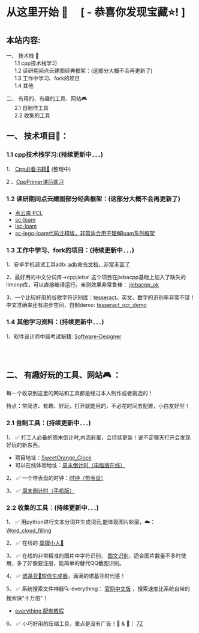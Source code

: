 # 从这里开始 🚀  &nbsp;&nbsp;&nbsp;   [  - 恭喜你发现宝藏:star:!  ]

## 本站内容:
 一、 技术栈 📡  
&ensp; &ensp;  1.1 cpp技术栈学习   
&ensp; &ensp;  1.2 读研期间点云建图经典框架：(这部分大概不会再更新了)  
&ensp; &ensp;  1.3 工作中学习、fork的项目  
&ensp; &ensp;  1.4 其他
      
 二、 有用的、有趣的工具、网站🎮     
&ensp; &ensp; 2.1 自制作工具  
&ensp; &ensp; 2.2 收集的工具  

## 一、 技术项目📡：
    

### 1.1 cpp技术栈学习:(持续更新中．．．)
1、 [Cpp必看书籍📓]()  (整理中)

2 、[CppPrimer课后练习](https://github.com/sweetorange2022/CppPrimer)
    

### 1.2 读研期间点云建图部分经典框架：(这部分大概不会再更新了)  

   + [点云库 PCL](https://github.com/PointCloudLibrary/pcl)
   + [sc-loam](https://github.com/sweetorange2022/sc-loam)
   + [isc-loam ](https://github.com/sweetorange2022/isc-loam)
   + [sc-lego-loam代码注释版，非常适合用于理解loam系列框架](https://github.com/sweetorange2022/sc-lego-loam)
   
### 1.3 工作中学习、fork的项目：(持续更新中．．．)

1、安卓手机调试工具adb:  [adb命令文档，非常丰富了](https://github.com/sweetorange2022/Adb_Cmd)  

2、最好用的中文分词库->cppjieba! 这个项目在jiebacpp基础上加入了缺失的limonp库，可以直接编译运行。亲测效果非常鲁棒： [jiebacpp_ok](https://github.com/sweetorange2022/jiebacpp_ok)

3、一个比较好用的谷歌字符识别库：[tesseract](https://github.com/tesseract-ocr/tesseract)。英文、数字的识别率非常不错！中文准确率还有进步空间，自制demo: [tesseract_ocr_demo ](https://github.com/sweetorange2022/tesseract_ocr_demo)
    
### 1.4 其他学习资料：(持续更新中．．．)

1、软件设计师中级考试秘籍:  [Software-Designer](https://github.com/sweetorange2022/Software-Designer)
   
<br>  

<br>

## 二、 有趣好玩的工具、网站🎮 ：

每一个收录到这里的网站和工具都是经过本人制作或者挑选的！

特点：常简洁、有趣、好玩，打开就能用的，不必花时间去配置，小白友好型！

### 2.1 自制工具：(持续更新中．．．)

1、 ✅ 打工人必备的周末倒计时,内涵彩蛋，会持续更新！说不定哪天打开会发现好玩的新东西。  
+ 项目地址：[SweetOrange_Clock](https://github.com/sweetorange2022/SweetOrange_Clock)
+ 可以在线体验地址：[周末倒计时（电脑版在线）](https://sweetorange2022.github.io/SweetOrange_Clock)  
   
2、 ✅ 一个带表盘的时钟：[时钟（带表盘）](https://sweetorange2022.github.io/clock/)　　

3、 ✅ [周末倒计时（手机版）](https://github.com/sweetorange2022/Phone_Clock)  

### 2.2 收集的工具：(持续更新中．．．)
1、 ✅ 用python进行文本分词并生成词云,能体现图片轮廓，☁️： [Word_cloud_filling](https://github.com/sweetorange2022/Word_cloud_filling)  

2、 ✅ 在线的 [举牌小人🙋](http://idle-dog.github.io/upup/) 

3、 ✅ 在线的非常精准的图片中字符识别， [图文识别](https://web.baimiaoapp.com)，适合图片数量不多时使用，多了好像要注册，能简单的替代QQ截图识别。

4、 ✅ [诺基亚📱短信生成器](https://www.jiuwa.net/nokia/#tab1)，满满的诺基亚时代感！

5、 ✅ 系统搜索文件神器🔍-everything： [官网中文版](https://www.voidtools.com/zh-cn/)  ，搜索速度比系统自带的搜索快"十万倍"！
+ [everything 配套教程](https://xbeta.info/everything-search-tool.htm)

6、 ✅ 小巧好用的压缩工具，重点是没有广告！🔐 & 🔑：  [7Z](https://sparanoid.com/lab/7z/)




     
